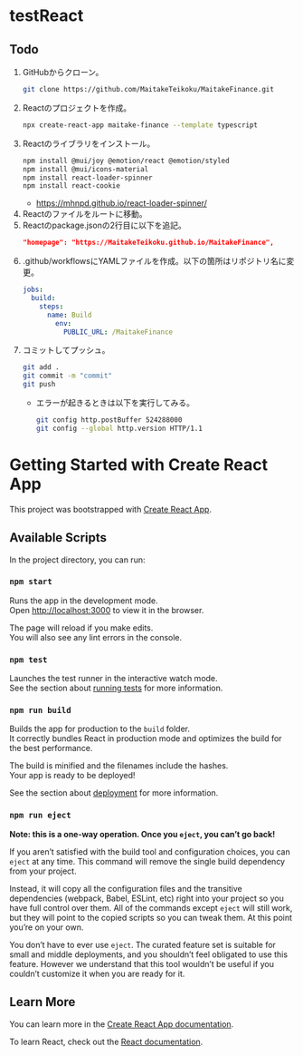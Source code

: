 # testReact
## Todo
1. GitHubからクローン。
    ```bash
    git clone https://github.com/MaitakeTeikoku/MaitakeFinance.git
    ```
1. Reactのプロジェクトを作成。
    ```bash
    npx create-react-app maitake-finance --template typescript
    ```
1. Reactのライブラリをインストール。
    ```bash
    npm install @mui/joy @emotion/react @emotion/styled
    npm install @mui/icons-material
    npm install react-loader-spinner
    npm install react-cookie
    ```
    * https://mhnpd.github.io/react-loader-spinner/
1. Reactのファイルをルートに移動。
1. Reactのpackage.jsonの2行目に以下を追記。
    ```json
    "homepage": "https://MaitakeTeikoku.github.io/MaitakeFinance",
    ```
1. .github/workflowsにYAMLファイルを作成。以下の箇所はリポジトリ名に変更。
    ```yaml
    jobs:
      build:
        steps:
          name: Build
            env:
              PUBLIC_URL: /MaitakeFinance
    ```
1. コミットしてプッシュ。
    ```bash
    git add .
    git commit -m "commit"
    git push
    ```
    * エラーが起きるときは以下を実行してみる。
        ```bash
        git config http.postBuffer 524288000
        git config --global http.version HTTP/1.1
        ```



# Getting Started with Create React App

This project was bootstrapped with [Create React App](https://github.com/facebook/create-react-app).

## Available Scripts

In the project directory, you can run:

### `npm start`

Runs the app in the development mode.\
Open [http://localhost:3000](http://localhost:3000) to view it in the browser.

The page will reload if you make edits.\
You will also see any lint errors in the console.

### `npm test`

Launches the test runner in the interactive watch mode.\
See the section about [running tests](https://facebook.github.io/create-react-app/docs/running-tests) for more information.

### `npm run build`

Builds the app for production to the `build` folder.\
It correctly bundles React in production mode and optimizes the build for the best performance.

The build is minified and the filenames include the hashes.\
Your app is ready to be deployed!

See the section about [deployment](https://facebook.github.io/create-react-app/docs/deployment) for more information.

### `npm run eject`

**Note: this is a one-way operation. Once you `eject`, you can’t go back!**

If you aren’t satisfied with the build tool and configuration choices, you can `eject` at any time. This command will remove the single build dependency from your project.

Instead, it will copy all the configuration files and the transitive dependencies (webpack, Babel, ESLint, etc) right into your project so you have full control over them. All of the commands except `eject` will still work, but they will point to the copied scripts so you can tweak them. At this point you’re on your own.

You don’t have to ever use `eject`. The curated feature set is suitable for small and middle deployments, and you shouldn’t feel obligated to use this feature. However we understand that this tool wouldn’t be useful if you couldn’t customize it when you are ready for it.

## Learn More

You can learn more in the [Create React App documentation](https://facebook.github.io/create-react-app/docs/getting-started).

To learn React, check out the [React documentation](https://reactjs.org/).
